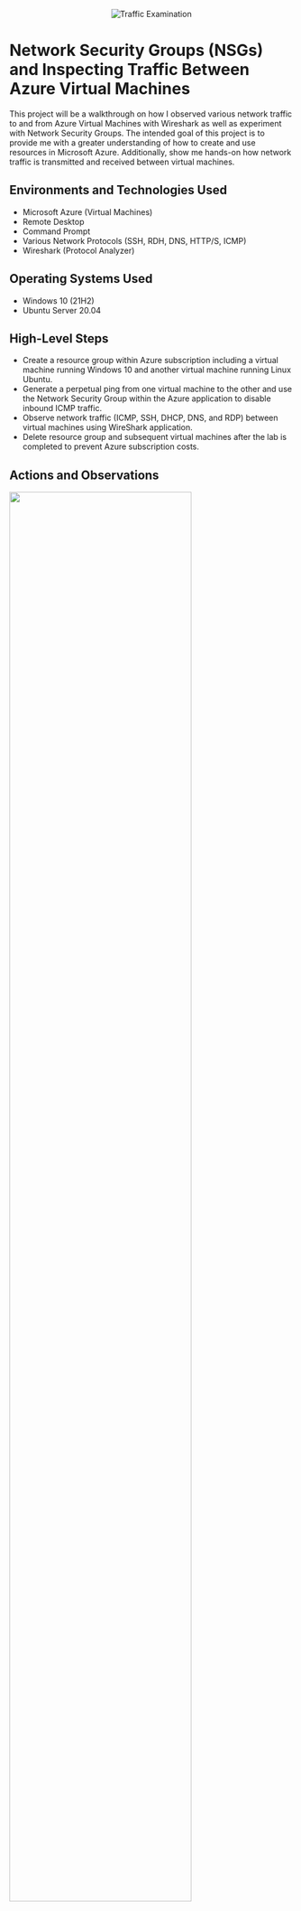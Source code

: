 <p align="center">
<img src="https://i.imgur.com/Ua7udoS.png" alt="Traffic Examination"/>
</p>

<h1> Network Security Groups (NSGs) and Inspecting Traffic Between Azure Virtual Machines </h1>
This project will be a walkthrough on how I observed various network traffic to and from Azure Virtual Machines with Wireshark as well as experiment with Network Security Groups. The intended goal of this project is to provide me with a greater understanding of how to create and use resources in Microsoft Azure. Additionally, show me hands-on how network traffic is transmitted and received between virtual machines. <br />


<h2>Environments and Technologies Used</h2>

- Microsoft Azure (Virtual Machines)
- Remote Desktop
- Command Prompt
- Various Network Protocols (SSH, RDH, DNS, HTTP/S, ICMP)
- Wireshark (Protocol Analyzer)

<h2>Operating Systems Used </h2>

- Windows 10 (21H2)
- Ubuntu Server 20.04

<h2>High-Level Steps</h2>

- Create a resource group within Azure subscription including a virtual machine running Windows 10 and another virtual machine running Linux Ubuntu.
- Generate a perpetual ping from one virtual machine to the other and use the Network Security Group within the Azure application to disable inbound ICMP traffic.
- Observe network traffic (ICMP, SSH, DHCP, DNS, and RDP) between virtual machines using WireShark application.
- Delete resource group and subsequent virtual machines after the lab is completed to prevent Azure subscription costs.

<h2>Actions and Observations</h2>

<p>
<img src= "https://github.com/John-Gravitt/azure-network-protocols/assets/152338722/84a70616-bac0-4daf-bdf7-e54e0ac8d377" height="80%" width="80%" />
</p>
<p>
Begin the project by navigating to Microsoft Azure, then create a resource group within the Azure subscription. Create one virtual machine operating on Windows 10 and another virtual machine operating on Linux Ubuntu. Observe that the NetworkWatcher resource group was created at the same time as the virtual machines.
<br />

<p>
<img src= "https://github.com/John-Gravitt/azure-network-protocols/assets/152338722/f941701e-a82c-433f-84c7-5de86d2193ad" height="80%" width="80%" />
</p>
<p>
Log onto the Windows 10 virtual machine using Remote Desktop. Use the username and password that was set when the virtual machine was created.
</p>
<br />

<p>
<img src= "https://github.com/John-Gravitt/azure-network-protocols/assets/152338722/7bf17f84-b312-4734-ad75-698e162e0c9f" height="80%" width="80%" />
</p>
<p>
Now in the Windows virtual machine, download and install WireShark from a web browser. Then open WireShark and Command Prompt.
</p>
<br />

<p>
<img src= "https://github.com/John-Gravitt/azure-network-protocols/assets/152338722/d9c84191-1de9-4cc8-a229-b6ed37c176ac" height="80%" width="80%" />
</p>
<p>
In WireShark filter for ICMP (no port) traffic by using the search bar at the top and then observe the ICMP traffic when sending a ping from Command Prompt to the private IP Address for the second virtual machine (10.0.0.5).
</p>
<br />

<p>
<img src= "https://github.com/John-Gravitt/azure-network-protocols/assets/152338722/5df43769-8f37-4d22-b1f0-e15f93edb9da" height="80%" width="80%" />
</p>
<p>
To stop ICMP traffic from being received by virtual machine #2 (10.0.0.5), use the Network Security Group within Azure to set up a firewall rule to prevent inbound ICMP traffic. Observe that ICMP traffic will fail when sending a perpetual ping to virtual machine #2.
</p>
<br />

<p>
<img src= "https://github.com/John-Gravitt/azure-network-protocols/assets/152338722/688d48b8-0f7f-4ace-ab3e-87f1dfc0ccfb" height="80%" width="80%" />
</p>
<p>
Filter for SSH (tcp.port == 22) in WireShark. Using Command Prompt in virtual machine #1, login to virtual machine #2 by issuing the command ssh username@10.0.0.5 and then entering the password. Observe SSH traffic in WireShark when sending commands via the ssh login.
</p>
<br />

<p>
<img src= "https://github.com/John-Gravitt/azure-network-protocols/assets/152338722/dd42d3e8-8ef6-439f-84aa-f1016a7550aa" height="80%" width="80%" />
</p>
<p>
Filter for DHCP (udp.port == 67/68) in WireShark. Send the command ipconfig /renew on virtual machine #1. Observe that DHCP traffic via WireShark as the IP Address for virtual machine #1 is renewed.
</p>
<br />

<p>
<img src= "https://github.com/John-Gravitt/azure-network-protocols/assets/152338722/c25eb921-da8e-44a1-9c08-d7cb29326bfa" height="80%" width="80%" />
</p>
<p>
Filter for DNS (udp.port == 53) in WireShark. Send the command nslookup www.google.com or any website name on virtual machine #1. Observe the DNS traffic via WireShark as the computer reaches out to the server to identify the IP Address.
</p>
<br />

<p>
<img src= "https://github.com/John-Gravitt/azure-network-protocols/assets/152338722/eed633cd-0fed-4ee2-8ad0-1cf98d7f2e0d" height="80%" width="80%" />
</p>
<p>
Filter for RDP (tcp.port == 3389) in WireShark. Observe that any input to the computer sends RDP traffic because Remote Desktop Connection is being used to access the virtual machine.
</p>
<br />

<p>
<img src= "https://github.com/John-Gravitt/azure-network-protocols/assets/152338722/42c407d8-2f3c-4aa8-b5a4-800f845257ca" height="80%" width="80%" />
</p>
<p>
Navigate back to Azure and go to the resource group page. Delete all resource groups used in the project. All resources (virtual machines) within the resource groups will be subsequently deleted. This removal is essential to prevent accruing costs under the Azure subscription.
</p>
<br />
